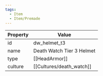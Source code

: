 ```yaml
---
tags:
  - Item
  - Item/Premade
---
```


| Property | Value                     |
| -------- | ------------------------- |
| id       | dw_helmet_t3              |
| name     | Death Watch Tier 3 Helmet |
| type     | [[HeadArmor]]             |
| culture  | [[Cultures/death_watch]]           |


